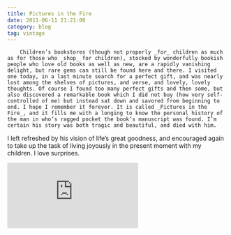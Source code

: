 ```yaml
---
title: Pictures in the Fire
date: 2011-06-11 21:21:00
category: blog
tag: vintage
---
```

        Children’s bookstores (though not properly _for_ children as much as for those who _shop_ for children), stocked by wonderfully bookish people who love old books as well as new, are a rapidly vanishing delight, but rare gems can still be found here and there. I visited one today, in a last minute search for a perfect gift, and was nearly lost among the shelves of pictures, and verse, and lovely, lovely thoughts. Of course I found too many perfect gifts and then some, but also discovered a remarkable book which I did not buy (how very self-controlled of me) but instead sat down and savored from beginning to end. I hope I remember it forever. It is called _Pictures in the Fire_, and it fills me with a longing to know the personal history of the man in who’s ragged pocket the book’s manuscript was found. I’m certain his story was both tragic and beautiful, and died with him.

I left refreshed by his vision of life’s great goodness, and encouraged again to take up the task of living joyously in the present moment with my children. I love surprises.

<iframe frameborder="0" scrolling="no" src="http://rcm.amazon.com/e/cm?lt1=_blank&amp;bc1=000000&amp;IS2=1&amp;bg1=FFFFFF&amp;fc1=000000&amp;lc1=108FB9&amp;t=silverpip-20&amp;o=1&amp;p=8&amp;l=as4&amp;m=amazon&amp;f=ifr&amp;ref=ss_til&amp;asins=0962113190"></iframe>